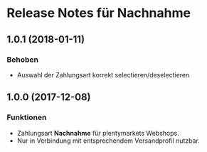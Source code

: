 # Release Notes für Nachnahme

## 1.0.1 (2018-01-11)

### Behoben

- Auswahl der Zahlungsart korrekt selectieren/deselectieren

## 1.0.0 (2017-12-08)

### Funktionen

- Zahlungsart **Nachnahme** für plentymarkets Webshops.
- Nur in Verbindung mit entsprechendem Versandprofil nutzbar.